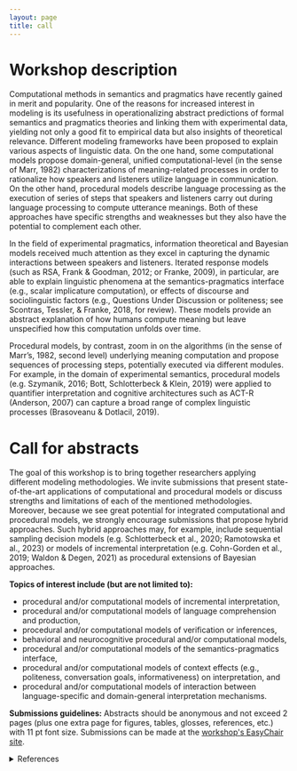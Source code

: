 ```yaml
---
layout: page
title: call
---
```

# Workshop description
Computational methods in semantics and pragmatics have recently gained in merit and popularity. One of the reasons for increased interest in modeling is its usefulness in operationalizing abstract predictions of formal semantics and pragmatics theories and linking them with experimental data, yielding not only a good fit to empirical data but also insights of theoretical relevance. Different modeling frameworks have been proposed to explain various aspects of linguistic data. On the one hand, some computational models propose domain-general, unified computational-level (in the sense of Marr, 1982) characterizations of meaning-related processes in order to rationalize how speakers and listeners utilize language in communication. On the other hand, procedural models describe language processing as the execution of series of steps that speakers and listeners carry out during language processing to compute utterance meanings. Both of these approaches have specific strengths and weaknesses but they also have the potential to complement each other.

In the field of experimental pragmatics, information theoretical and Bayesian models received much attention as they excel in capturing the dynamic interactions between speakers and listeners. Iterated response models (such as RSA, Frank & Goodman, 2012; or Franke, 2009), in particular, are able to explain linguistic phenomena at the semantics-pragmatics interface (e.g., scalar implicature computation), or effects of discourse and sociolinguistic factors (e.g., Questions Under Discussion or politeness; see Scontras, Tessler, & Franke, 2018, for review). These models provide an abstract explanation of how humans compute meaning but leave unspecified how this computation unfolds over time.

Procedural models, by contrast, zoom in on the algorithms (in the sense of Marr’s, 1982, second level) underlying meaning computation and propose sequences of processing steps, potentially executed via different modules. For example, in the domain of experimental semantics, procedural models (e.g. Szymanik, 2016; Bott, Schlotterbeck & Klein, 2019) were applied to quantifier interpretation and cognitive architectures such as ACT-R (Anderson, 2007) can capture a broad range of complex linguistic processes (Brasoveanu & Dotlacil, 2019).

# Call for abstracts

The goal of this workshop is to bring together researchers applying different modeling methodologies. We invite submissions that present state-of-the-art applications of computational and procedural models or discuss strengths and limitations of each of the mentioned methodologies. Moreover, because we see great potential for integrated computational and procedural models, we strongly encourage submissions that propose hybrid approaches. Such hybrid approaches may, for example, include sequential sampling decision models (e.g. Schlotterbeck et al., 2020; Ramotowska et al., 2023) or models of incremental interpretation (e.g. Cohn-Gorden et al., 2019; Waldon & Degen, 2021) as procedural extensions of Bayesian approaches. 

**Topics of interest include (but are not limited to):**
- procedural and/or computational models of incremental interpretation,
- procedural and/or computational models of language comprehension and production, 
- procedural and/or computational models of verification or inferences,
- behavioral and neurocognitive procedural and/or computational models,
- procedural and/or computational models of the semantics-pragmatics interface,
- procedural and/or computational models of context effects (e.g., politeness, conversation goals, informativeness) on interpretation, and
- procedural and/or computational models of interaction between language-specific and domain-general interpretation mechanisms.
 
**Submissions guidelines:**
Abstracts should be anonymous and not exceed 2 pages (plus one extra page for figures, tables, glosses, references, etc.) with 11 pt font size. Submissions can be made at the [workshop's EasyChair site](ttps://easychair.org/conferences/?conf=proscomps2023). 

<details>
<summary>References</summary>

- Anderson, J. R., (2007). How Can the Human Mind Occur in the Physical Universe?, Advances in Cognitive Models and Architectures, Oxford University Press.
- Bott, Schlotterbeck & Klein (2019). Empty-Set Effects in Quantifier Interpretation. J Seman, 36(1), 99-163.
- Brasoveanu A., & Dotlacil J. (2020). Computational Cognitive Modeling and Linguistic Theory, Springer.
- Cohn-Gordon, R., N.D. Goodman, and C. Potts, (2019). An Incremental Iterated Response Model of Pragmatics, Proceedings of the Society for Computation in Linguistics, 2(10).
- Franke, M. (2009). Signal to Act: Game Theory in Pragmatics. PhD thesis, University of Amsterdam. 
- Frank, M. C., & Goodman, N. D. (2012). Predicting pragmatic reasoning in language games. Science, 336(6084), 998. 
- Marr, D. (1982). Vision: A Computational Investigation Into the Human Representation and Processing of Visual Information. San Francisco, CA: W.H. Freeman. 
-Ramotowska, S., Steinert-Threlkeld, S., van Maanen, L., & Szymanik, J. (2023). Uncovering the Structure of Semantic Representations Using a Computational Model of Decision Making. Cognitive Science, 47(1), e13234. 
- Schlotterbeck, F., Ramotowska, S., van Maanen, L., & Szymanik, J. (2020). Representational complexity and pragmatics cause the monotonicity effect. In Proceedings of CogSci. 
- Scontras, G., Tessler, M. H. and Franke, M. (2018). Probabilistic language    understanding: An introduction to the Rational Speech Act framework. Retrieved 2023-4-28 from https://www.problang.org.
- Szymanik, J. (2016). Quantifiers and Cognition: Logical and Computational Perspectives. Springer.
- Waldon, B. and Degen, J. (2021) Modeling cross-linguistic production of referring expressions, in Proceedings of the Society for Computation in Linguistics: Vol. 4, Article 20.

</details>

